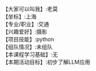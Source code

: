 【大家可以叫我】:老莫  
【坐标】:上海  
【专业/职业】:交通  
【兴趣爱好】:摄影  
【项目技能】:python  
【组队情况】:未组队  
【本课程学习基础】:无  
【本期活动目标】:初步了解LLM应用  
